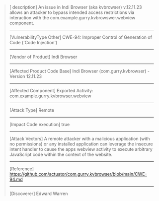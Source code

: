 > [ description]
> An issue in Indi Browser (aka kvbrowser) v.12.11.23 allows an attacker to bypass intended access restrictions via interaction with the
> com.example.gurry.kvbrowswer.webview component.
>
> ------------------------------------------
>
> [VulnerabilityType Other]
> CWE-94: Improper Control of Generation of Code ('Code Injection')
>
> ------------------------------------------
>
> [Vendor of Product]
> Indi Browser
>
> ------------------------------------------
>
> [Affected Product Code Base]
> Indi Browser (com.gurry.kvbrowser) - Version 12.11.23
>
> ------------------------------------------
>
> [Affected Component]
> Exported Activity: com.example.gurry.kvbrowser.webview
>
> ------------------------------------------
>
> [Attack Type]
> Remote
>
> ------------------------------------------
>
> [Impact Code execution]
> true
>
> ------------------------------------------
>
> [Attack Vectors]
> A remote attacker with a malicious application (with no permissions) or any installed application can leverage the insecure intent handler to cause the apps webview activity to execute arbitrary JavaScript code within the context of the website.
>
> ------------------------------------------
>
> [Reference]
> https://github.com/actuator/com.gurry.kvbrowser/blob/main/CWE-94.md
>
> ------------------------------------------
>
> [Discoverer]
> Edward Warren
